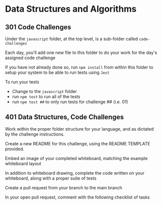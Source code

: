 # Data Structures and Algorithms

## 301 Code Challenges

Under the `javascript` folder, at the top level, is a sub-folder called `code-challenges`

Each day, you'll add one new file to this folder to do your work for the day's assigned code challenge

If you have not already done so, run `npm install` from within this folder to setup your system to be able to run tests using `Jest`

To run your tests

- Change to the `javascript` folder
- run `npm test` to run all of the tests
- run `npm test ##` to only run tests for challenge ## (i.e. 01)

## 401 Data Structures, Code Challenges

Work within the proper folder structure for your language, and as dictated by the challenge instructions.

Create a new README for this challenge, using the README TEMPLATE provided.

Embed an image of your completed whiteboard, matching the example whiteboard layout

In addition to whiteboard drawing, complete the code written on your whiteboard, along with a proper suite of tests

Create a pull request from your branch to the main branch

In your open pull request, comment with the following checklist of tasks
